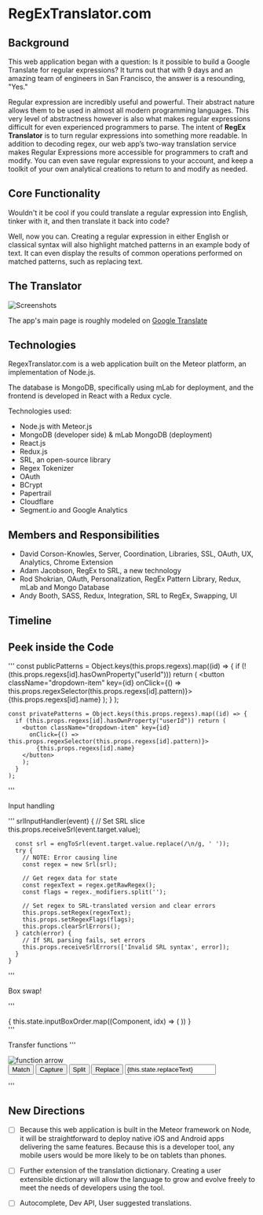 # RegExTranslator.com

## Background

This web application began with a question: Is it possible to build a Google Translate for regular expressions? It turns out that with 9 days and an amazing team of engineers in San Francisco, the answer is a resounding, "Yes."

Regular expression are incredibly useful and powerful. Their abstract nature allows them to be used in almost all modern programming languages. This very level of abstractness however is also what makes regular expressions difficult for even experienced programmers to parse. The intent of **RegEx Translator** is to turn regular expressions into something more readable. In addition to decoding regex, our web app’s two-way translation service makes Regular Expressions more accessible for programmers to craft and modify. You can even save regular expressions to your account, and keep a toolkit of your own analytical creations to return to and modify as needed.

## Core Functionality

Wouldn't it be cool if you could translate a regular expression into English, tinker with it, and then translate it back into code?

Well, now you can. Creating a regular expression in either English or classical syntax will also highlight matched patterns in an example body of text. It can even display the results of common operations performed on matched patterns, such as replacing text.

## The Translator
![Screenshots](docs/regextranslator_screenshot.png)

The app's main page is roughly modeled on [Google Translate](https://translate.google.com/)  

## Technologies

RegexTranslator.com is a web application built on the Meteor platform, an implementation of Node.js.

The database is MongoDB, specifically using mLab for deployment, and the frontend is developed in React with a Redux cycle.

Technologies used:

- Node.js with Meteor.js
- MongoDB (developer side) & mLab MongoDB (deployment)
- React.js
- Redux.js
- SRL, an open-source library
- Regex Tokenizer
- OAuth
- BCrypt
- Papertrail
- Cloudflare
- Segment.io and Google Analytics

## Members and Responsibilities

- David Corson-Knowles, Server, Coordination, Libraries, SSL, OAuth, UX, Analytics, Chrome Extension
- Adam Jacobson, RegEx to SRL, a new technology
- Rod Shokrian, OAuth, Personalization, RegEx Pattern Library, Redux, mLab and Mongo Database
- Andy Booth, SASS, Redux, Integration, SRL to RegEx, Swapping, UI


## Timeline

## Peek inside the Code

'''
    const publicPatterns = Object.keys(this.props.regexs).map((id) => {
      if (!(this.props.regexs[id].hasOwnProperty("userId"))) return (
        <button className="dropdown-item" key={id}
          onClick={() => this.props.regexSelector(this.props.regexs[id].pattern)}>
            {this.props.regexs[id].name}
        </button>
        );
      }
    );

    const privatePatterns = Object.keys(this.props.regexs).map((id) => {
      if (this.props.regexs[id].hasOwnProperty("userId")) return (
        <button className="dropdown-item" key={id}
          onClick={() => this.props.regexSelector(this.props.regexs[id].pattern)}>
            {this.props.regexs[id].name}
        </button>
        );
      }
    );
'''


Input handling 

'''
    srlInputHandler(event) {
      // Set SRL slice
      this.props.receiveSrl(event.target.value);

      const srl = engToSrl(event.target.value.replace(/\n/g, ' '));
      try {
        // NOTE: Error causing line
        const regex = new Srl(srl);

        // Get regex data for state
        const regexText = regex.getRawRegex();
        const flags = regex._modifiers.split('');

        // Set regex to SRL-translated version and clear errors
        this.props.setRegex(regexText);
        this.props.setRegexFlags(flags);
        this.props.clearSrlErrors();
      } catch(error) {
        // If SRL parsing fails, set errors
        this.props.receiveSrlErrors(['Invalid SRL syntax', error]);
      }
    }
 '''
 
 Box swap! 
 
 '''
       <div className="translator">
          {
            this.state.inputBoxOrder.map((Component, idx) => (
              <Component
                key={idx}
                idx={idx}
                swap={this.swapInputBoxes}
                swapped={this.state.swapped}
              />
            ))
          }
      </div>
 '''

Transfer functions
'''
            <div className="transfer-functions">
              <img src="img/arrow-12-512.png" alt="function arrow" />
              <div onClick={this.handleFunctionButtonClick}>
                <button className="transfer-function-active">Match</button>
                <button>Capture</button>
                <button>Split</button>
                <button>Replace</button>
                <input
                  onChange={this.handleReplaceInputChange}
                  value={this.state.replaceText} />
              </div>
            </div>

'''


## New Directions

- [ ] Because this web application is built in the Meteor framework on Node, it will be straightforward to deploy native iOS and Android apps delivering the same features. Because this is a developer tool, any mobile users would be more likely to be on tablets than phones.

- [ ] Further extension of the translation dictionary. Creating a user extensible dictionary will allow the language to grow and evolve freely to meet the needs of developers using the tool. 

- [ ] Autocomplete, Dev API, User suggested translations.  
